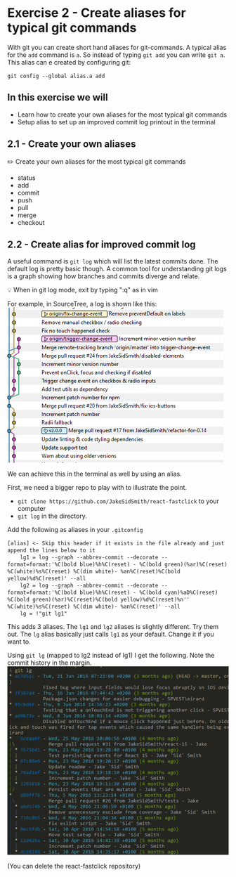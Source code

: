 # Exercise 2 - Create aliases for typical git commands

With git you can create short hand aliases for git-commands. A typical alias for the `add` command is `a`. So instead of typing `git add` you can write `git a`.
This alias can e created by configuring git:
```
git config --global alias.a add
```

## In this exercise we will

- Learn how to create your own aliases for the most typical git commands
- Setup alias to set up an improved commit log printout in the terminal

## 2.1 - Create your own aliases

:pencil2: Create your own aliases for the most typical git commands

* status
* add
* commit
* push
* pull
* merge
* checkout

## 2.2 - Create alias for improved commit log

A useful command is `git log` which will list the latest commits done. The default log is pretty basic though. A common tool for understanding git logs is a graph showing how branches and commits diverge and relate.

:bulb: When in git log mode, exit by typing ":q" as in vim

For example, in SourceTree, a log is shown like this:
<br/>
![source-tree-1](./images/react-fastclick-1.png)


We can achieve this in the terminal as well by using an alias.

First, we need a bigger repo to play with to illustrate the point.

* `git clone https://github.com/JakeSidSmith/react-fastclick` to your computer
* `git log` in the directory.

Add the following as aliases in your `.gitconfig`

```
[alias] <- Skip this header if it exists in the file already and just append the lines below to it
	lg1 = log --graph --abbrev-commit --decorate --format=format:'%C(bold blue)%h%C(reset) - %C(bold green)(%ar)%C(reset) %C(white)%s%C(reset) %C(dim white)- %an%C(reset)%C(bold yellow)%d%C(reset)' --all
	lg2 = log --graph --abbrev-commit --decorate --format=format:'%C(bold blue)%h%C(reset) - %C(bold cyan)%aD%C(reset) %C(bold green)(%ar)%C(reset)%C(bold yellow)%d%C(reset)%n''          %C(white)%s%C(reset) %C(dim white)- %an%C(reset)' --all
	lg = !"git lg1"
```

This adds 3 aliases. The `lg1` and `lg2` aliases is slightly different. Try them out. The `lg` alias basically just calls `lg1` as your default. Change it if you want to.

Using `git lg` (mapped to lg2 instead of lg1) I get the following. Note the commit history in the margin.
![source-tree-2](./images/react-fastclick-2.png)

(You can delete the react-fastclick repository)